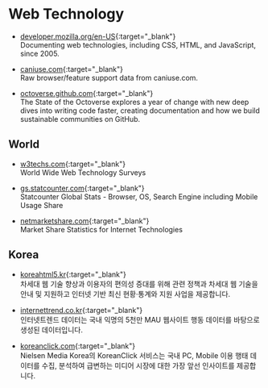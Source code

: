 # Web Technology

- [developer.mozilla.org/en-US](http://developer.mozilla.org/en-US){:target="_blank"}  
   Documenting web technologies, including CSS, HTML, and JavaScript, since 2005.

- [caniuse.com](http://caniuse.com/){:target="_blank"}  
   Raw browser/feature support data from caniuse.com.

- [octoverse.github.com](https://octoverse.github.com){:target="_blank"}  
   The State of the Octoverse explores a year of change with new deep dives into writing code faster, creating documentation and how we build sustainable communities on GitHub.  

## World

- [w3techs.com](https://w3techs.com){:target="_blank"}  
   World Wide Web Technology Surveys  

- [gs.statcounter.com](https://gs.statcounter.com){:target="_blank"}  
   Statcounter Global Stats - Browser, OS, Search Engine including Mobile Usage Share  

- [netmarketshare.com](https://netmarketshare.com){:target="_blank"}  
   Market Share Statistics for Internet Technologies  

## Korea

- [koreahtml5.kr](https://www.koreahtml5.kr){:target="_blank"}  
   차세대 웹 기술 향상과 이용자의 편의성 증대를 위해 관련 정책과 차세대 웹 기술을 안내 및 지원하고 인터넷 기반 최신 현황·통계와 지원 사업을 제공합니다.  

- [internettrend.co.kr](http://www.internettrend.co.kr){:target="_blank"}  
   인터넷트렌드 데이터는 국내 익명의 5천만 MAU 웹사이트 행동 데이터를 바탕으로 생성된 데이터입니다.  

- [koreanclick.com](http://www.koreanclick.com){:target="_blank"}  
   Nielsen Media Korea의 KoreanClick 서비스는 국내 PC, Mobile 이용 행태 데이터를 수집, 분석하여 급변하는 미디어 시장에 대한 가장 앞선 인사이트를 제공합니다.  
